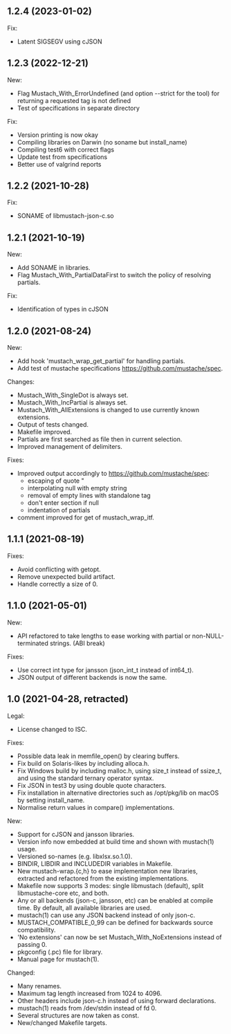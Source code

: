 1.2.4 (2023-01-02)
------------------
Fix:
 - Latent SIGSEGV using cJSON

1.2.3 (2022-12-21)
------------------

New:
 - Flag Mustach_With_ErrorUndefined (and option --strict for the tool)
   for returning a requested tag is not defined
 - Test of specifications in separate directory

Fix:
 - Version printing is now okay
 - Compiling libraries on Darwin (no soname but install_name)
 - Compiling test6 with correct flags
 - Update test from specifications
 - Better use of valgrind reports

1.2.2 (2021-10-28)
------------------

Fix:
 - SONAME of libmustach-json-c.so

1.2.1 (2021-10-19)
------------------

New:
 - Add SONAME in libraries.
 - Flag Mustach_With_PartialDataFirst to switch the
   policy of resolving partials.

Fix:
 - Identification of types in cJSON

1.2.0 (2021-08-24)
------------------

New:
 - Add hook 'mustach_wrap_get_partial' for handling partials.
 - Add test of mustache specifications https://github.com/mustache/spec.

Changes:
 - Mustach_With_SingleDot is always set.
 - Mustach_With_IncPartial is always set.
 - Mustach_With_AllExtensions is changed to use currently known extensions.
 - Output of tests changed.
 - Makefile improved.
 - Partials are first searched as file then in current selection.
 - Improved management of delimiters.

Fixes:
 - Improved output accordingly to https://github.com/mustache/spec:
   - escaping of quote "
   - interpolating null with empty string
   - removal of empty lines with standalone tag
   - don't enter section if null
   - indentation of partials
 - comment improved for get of mustach_wrap_itf.

1.1.1 (2021-08-19)
------------------
Fixes:
 - Avoid conflicting with getopt.
 - Remove unexpected build artifact.
 - Handle correctly a size of 0.

1.1.0 (2021-05-01)
------------------
New:
 - API refactored to take lengths to ease working with partial or 
   non-NULL-terminated strings. (ABI break)

Fixes:
 - Use correct int type for jansson (json_int_t instead of int64_t).
 - JSON output of different backends is now the same.

1.0 (2021-04-28, retracted)
---------------------------
Legal:
 - License changed to ISC.

Fixes:
 - Possible data leak in memfile_open() by clearing buffers.
 - Fix build on Solaris-likes by including alloca.h.
 - Fix Windows build by including malloc.h, using size_t instead of
   ssize_t, and using the standard ternary operator syntax.
 - Fix JSON in test3 by using double quote characters.
 - Fix installation in alternative directories such as
   /opt/pkg/lib on macOS by setting install_name.
 - Normalise return values in compare() implementations.

New:
 - Support for cJSON and jansson libraries.
 - Version info now embedded at build time and shown with mustach(1) 
   usage.
 - Versioned so-names (e.g. libxlsx.so.1.0).
 - BINDIR, LIBDIR and INCLUDEDIR variables in Makefile.
 - New mustach-wrap.{c,h} to ease implementation new libraries,
   extracted and refactored from the existing implementations.
 - Makefile now supports 3 modes: single libmustach (default), split
   libmustache-core etc, and both.
 - Any or all backends (json-c, jansson, etc) can be enabled at compile
   time. By default, all available libraries are used.
 - mustach(1) can use any JSON backend instead of only json-c.
 - MUSTACH_COMPATIBLE_0_99 can be defined for backwards source
   compatibility.
 - 'No extensions' can now be set Mustach_With_NoExtensions instead of
   passing 0.
 - pkgconfig (.pc) file for library.
 - Manual page for mustach(1).

Changed:
 - Many renames.
 - Maximum tag length increased from 1024 to 4096.
 - Other headers include json-c.h instead of using forward declarations.
 - mustach(1) reads from /dev/stdin instead of fd 0.
 - Several structures are now taken as const.
 - New/changed Makefile targets.
